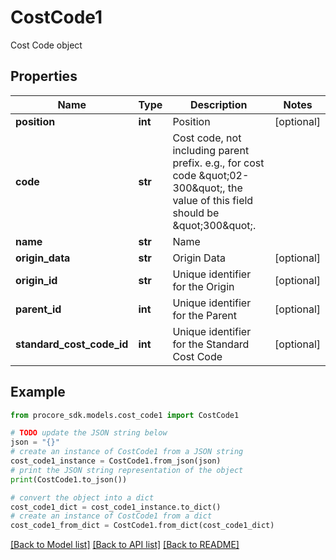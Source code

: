 # CostCode1

Cost Code object

## Properties

Name | Type | Description | Notes
------------ | ------------- | ------------- | -------------
**position** | **int** | Position | [optional] 
**code** | **str** | Cost code, not including parent prefix. e.g., for cost code \&quot;02-300\&quot;, the value of this field should be \&quot;300\&quot;. | 
**name** | **str** | Name | 
**origin_data** | **str** | Origin Data | [optional] 
**origin_id** | **str** | Unique identifier for the Origin | [optional] 
**parent_id** | **int** | Unique identifier for the Parent | [optional] 
**standard_cost_code_id** | **int** | Unique identifier for the Standard Cost Code | [optional] 

## Example

```python
from procore_sdk.models.cost_code1 import CostCode1

# TODO update the JSON string below
json = "{}"
# create an instance of CostCode1 from a JSON string
cost_code1_instance = CostCode1.from_json(json)
# print the JSON string representation of the object
print(CostCode1.to_json())

# convert the object into a dict
cost_code1_dict = cost_code1_instance.to_dict()
# create an instance of CostCode1 from a dict
cost_code1_from_dict = CostCode1.from_dict(cost_code1_dict)
```
[[Back to Model list]](../README.md#documentation-for-models) [[Back to API list]](../README.md#documentation-for-api-endpoints) [[Back to README]](../README.md)


